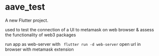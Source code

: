 # aave_test

A new Flutter project.

used to test the connection of a UI to metamask on web browser & assess the functionality of web3 packages

run app as web-server with ``` flutter run -d web-server```
open url in browser with metamask extension